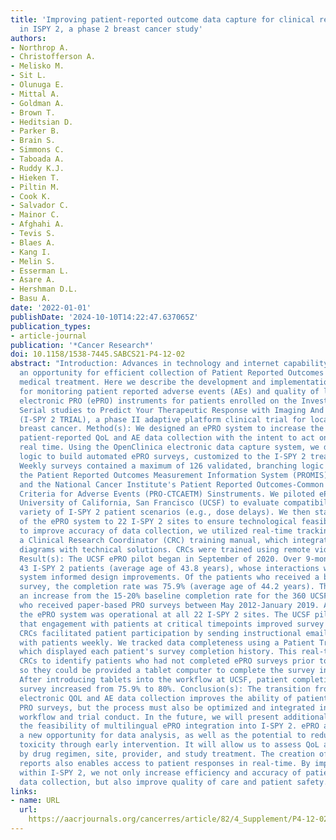 ```yaml
---
title: 'Improving patient-reported outcome data capture for clinical research: EPRO
  in ISPY 2, a phase 2 breast cancer study'
authors:
- Northrop A.
- Christofferson A.
- Melisko M.
- Sit L.
- Olunuga E.
- Mittal A.
- Goldman A.
- Brown T.
- Heditsian D.
- Parker B.
- Brain S.
- Simmons C.
- Taboada A.
- Ruddy K.J.
- Hieken T.
- Piltin M.
- Cook K.
- Salvador C.
- Mainor C.
- Afghahi A.
- Tevis S.
- Blaes A.
- Kang I.
- Melin S.
- Esserman L.
- Asare A.
- Hershman D.L.
- Basu A.
date: '2022-01-01'
publishDate: '2024-10-10T14:22:47.637065Z'
publication_types:
- article-journal
publication: '*Cancer Research*'
doi: 10.1158/1538-7445.SABCS21-P4-12-02
abstract: "Introduction: Advances in technology and internet capability have provided
  an opportunity for efficient collection of Patient Reported Outcomes (PRO) during
  medical treatment. Here we describe the development and implementation of a system
  for monitoring patient reported adverse events (AEs) and quality of life (QoL) using
  electronic PRO (ePRO) instruments for patients enrolled on the Investigation of
  Serial studies to Predict Your Therapeutic Response with Imaging And moLecular analysis
  (I-SPY 2 TRIAL), a phase II adaptive platform clinical trial for locally advanced
  breast cancer. Method(s): We designed an ePRO system to increase the accuracy of
  patient-reported QoL and AE data collection with the intent to act on symptoms in
  real time. Using the OpenClinica electronic data capture system, we developed rules-based
  logic to build automated ePRO surveys, customized to the I-SPY 2 treatment schedule.
  Weekly surveys contained a maximum of 126 validated, branching logic questions from
  the Patient Reported Outcomes Measurement Information System (PROMIS) Health Measures
  and the National Cancer Institute's Patient Reported Outcomes-Common Terminology
  Criteria for Adverse Events (PRO-CTCAETM) Sinstruments. We piloted ePROs at the
  University of California, San Francisco (UCSF) to evaluate compatibility with a
  variety of I-SPY 2 patient scenarios (e.g., dose delays). We then staggered rollout
  of the ePRO system to 22 I-SPY 2 sites to ensure technological feasibility. In order
  to improve accuracy of data collection, we utilized real-time tracking and developed
  a Clinical Research Coordinator (CRC) training manual, which integrated workflow
  diagrams with technical solutions. CRCs were trained using remote video sessions.
  Result(s): The UCSF ePRO pilot began in September of 2020. Over 9-months, we accrued
  43 I-SPY 2 patients (average age of 43.8 years), whose interactions with the ePRO
  system informed design improvements. Of the patients who received a baseline ePRO
  survey, the completion rate was 75.9% (average age of 44.2 years). This represents
  an increase from the 15-20% baseline completion rate for the 360 UCSF I-SPY 2 patients
  who received paper-based PRO surveys between May 2012-January 2019. As of June 2021,
  the ePRO system was operational at all 22 I-SPY 2 sites. The UCSF pilot revealed
  that engagement with patients at critical timepoints improved survey completion.
  CRCs facilitated patient participation by sending instructional emails and communicating
  with patients weekly. We tracked data completeness using a Patient Tracking report,
  which displayed each patient's survey completion history. This real-time tool enabled
  CRCs to identify patients who had not completed ePRO surveys prior to their visit,
  so they could be provided a tablet computer to complete the survey in the clinic.
  After introducing tablets into the workflow at UCSF, patient completion of the baseline
  survey increased from 75.9% to 80%. Conclusion(s): The transition from paper to
  electronic QOL and AE data collection improves the ability of patients to complete
  PRO surveys, but the process must also be optimized and integrated into clinical
  workflow and trial conduct. In the future, we will present additional results highlighting
  the feasibility of multilingual ePRO integration into I-SPY 2. ePRO also provides
  a new opportunity for data analysis, as well as the potential to reduce high grade
  toxicity through early intervention. It will allow us to assess QoL and AE data
  by drug regimen, site, provider, and study treatment. The creation of clinician-facing
  reports also enables access to patient responses in real-time. By implementing ePRO
  within I-SPY 2, we not only increase efficiency and accuracy of patient-reported
  data collection, but also improve quality of care and patient safety."
links:
- name: URL
  url: 
    https://aacrjournals.org/cancerres/article/82/4_Supplement/P4-12-02/681219/Abstract-P4-12-02-Improving-patient-reported
---
```

